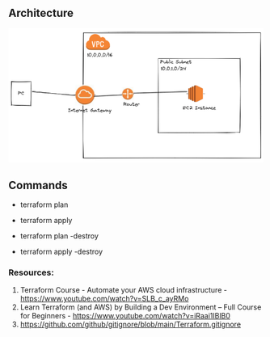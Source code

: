 ## Architecture

![VPC-1-Subnet](aws-1-public-subnet.PNG)


## Commands
- terraform plan

- terraform apply

- terraform plan -destroy

- terraform apply -destroy

### Resources:

1. Terraform Course - Automate your AWS cloud infrastructure - https://www.youtube.com/watch?v=SLB_c_ayRMo
2. Learn Terraform (and AWS) by Building a Dev Environment – Full Course for Beginners - https://www.youtube.com/watch?v=iRaai1IBlB0
3. https://github.com/github/gitignore/blob/main/Terraform.gitignore